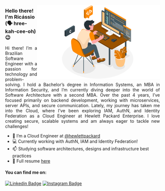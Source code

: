 <img align="right" src="./.github/programming.png" width="400"  > </img>

### Hello there! I'm Ricássio (🗣️ hree-kah-cee-oh) 😉
<p align="justify">Hi there! I’m a Brazilian Software Engineer with a passion for technology and problem-solving. I hold a Bachelor’s degree in Information Systems, an MBA in Information Security, and I’m currently diving deeper into the world of Software Architecture with a second MBA. Over the past 4 years, I’ve focused primarily on backend development, working with microservices, server APIs, and secure communication. Lately, my journey has taken me into the Cloud, where I’ve been exploring IAM, AuthN, and Identity Federation as a Cloud Engineer at Hewlett Packard Enterprise. I love creating secure, scalable systems and am always eager to tackle new challenges!</p>

- 🔭 I’m a Cloud Engineer at [@hewlettpackard](https://github.com/hewlettpackard)
- 💻 Currently working with AuthN, IAM and Identity Federation!
- 📫 Studying software architectures, designs and infrastructure best practices
- 📄 Full resume [here](https://www.linkedin.com/in/ricassiocosta/)

#### You can find me on:
[![Linkedin Badge](https://img.shields.io/badge/LinkedIn-0077B5?style=for-the-badge&logo=linkedin&logoColor=white)](https://www.linkedin.com/in/ricassiocosta/)
[![Instagram Badge](https://img.shields.io/badge/Instagram-E4405F?style=for-the-badge&logo=instagram&logoColor=white)](https://www.instagram.com/kozta_/)

